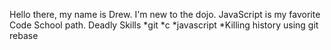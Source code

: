 Hello there, my name is Drew. I'm new to the dojo.
JavaScript is my favorite Code School path.
Deadly Skills
*git
*c
*javascript
*Killing history using git rebase